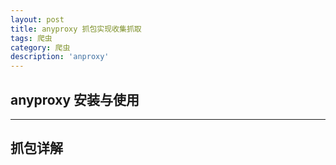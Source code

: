 ```yaml
---
layout: post
title: anyproxy 抓包实现收集抓取
tags: 爬虫
category: 爬虫
description: 'anproxy'
---
```


## anyproxy 安装与使用



<!--more-->

-----------------
<!--more-->

## 抓包详解


